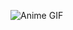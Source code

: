 ![Anime GIF](https://media3.giphy.com/media/v1.Y2lkPTc5MGI3NjExZTNseWJmdjFyNTF0bzA1N29kdzNlY3Fzd2dpbW1jNHBhMnRtdjN6dSZlcD12MV9pbnRlcm5hbF9naWZfYnlfaWQmY3Q9Zw/A5yOQJ3X3y0Xyd476S/giphy.gif)
